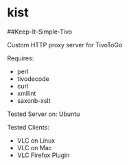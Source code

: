 # kist
##Keep-It-Simple-Tivo

Custom HTTP proxy server for TivoToGo

Requires:
* perl
* tivodecode
* curl
* xmllint
* saxonb-xslt

Tested Server on:
  Ubuntu
  
Tested Clients:
* VLC on Linux  
* VLC on Mac
* VLC Firefox Plugin
